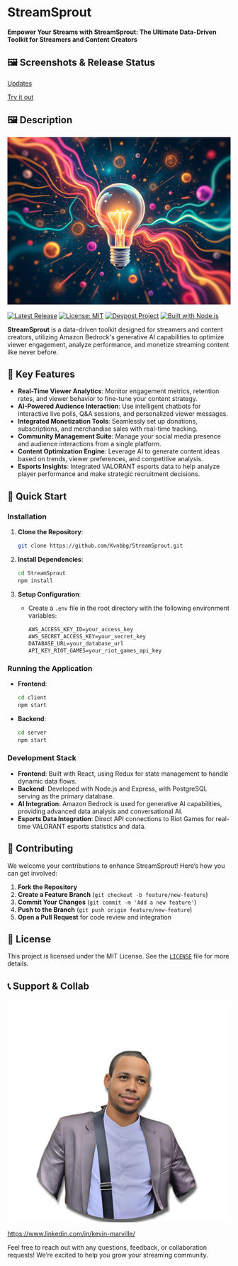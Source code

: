 # StreamSprout

**Empower Your Streams with StreamSprout: The Ultimate Data-Driven Toolkit for Streamers and Content Creators**

## 🖼️ Screenshots & Release Status

[Updates](https://devpost.com/software/streamsprout#updates)

[Try it out](https://kvnbbg.github.io/StreamSprout/)

## 🖼️ Description

![StreamSprout Image](image.jpg)

[![Latest Release](https://img.shields.io/github/v/release/Kvnbbg/StreamSprout)](https://github.com/Kvnbbg/StreamSprout/releases)
[![License: MIT](https://img.shields.io/badge/License-MIT-blue.svg)](https://opensource.org/licenses/MIT)
[![Devpost Project](https://img.shields.io/badge/Devpost-StreamSprout-brightgreen)](https://devpost.com/software/streamsprout#updates)
[![Built with Node.js](https://img.shields.io/badge/Backend-Node.js-green.svg)](https://nodejs.org/)

**StreamSprout** is a data-driven toolkit designed for streamers and content creators, utilizing Amazon Bedrock's generative AI capabilities to optimize viewer engagement, analyze performance, and monetize streaming content like never before.

## 🌟 Key Features

- **Real-Time Viewer Analytics**: Monitor engagement metrics, retention rates, and viewer behavior to fine-tune your content strategy.
- **AI-Powered Audience Interaction**: Use intelligent chatbots for interactive live polls, Q&A sessions, and personalized viewer messages.
- **Integrated Monetization Tools**: Seamlessly set up donations, subscriptions, and merchandise sales with real-time tracking.
- **Community Management Suite**: Manage your social media presence and audience interactions from a single platform.
- **Content Optimization Engine**: Leverage AI to generate content ideas based on trends, viewer preferences, and competitive analysis.
- **Esports Insights**: Integrated VALORANT esports data to help analyze player performance and make strategic recruitment decisions.

## 🚀 Quick Start

### Installation

1. **Clone the Repository**:
   ```bash
   git clone https://github.com/Kvnbbg/StreamSprout.git
   ```

2. **Install Dependencies**:
   ```bash
   cd StreamSprout
   npm install
   ```

3. **Setup Configuration**:
   - Create a `.env` file in the root directory with the following environment variables:
     ```
     AWS_ACCESS_KEY_ID=your_access_key
     AWS_SECRET_ACCESS_KEY=your_secret_key
     DATABASE_URL=your_database_url
     API_KEY_RIOT_GAMES=your_riot_games_api_key
     ```

### Running the Application

- **Frontend**:
  ```bash
  cd client
  npm start
  ```

- **Backend**:
  ```bash
  cd server
  npm start
  ```

### Development Stack

- **Frontend**: Built with React, using Redux for state management to handle dynamic data flows.
- **Backend**: Developed with Node.js and Express, with PostgreSQL serving as the primary database.
- **AI Integration**: Amazon Bedrock is used for generative AI capabilities, providing advanced data analysis and conversational AI.
- **Esports Data Integration**: Direct API connections to Riot Games for real-time VALORANT esports statistics and data.

## 🤝 Contributing

We welcome your contributions to enhance StreamSprout! Here’s how you can get involved:

1. **Fork the Repository**
2. **Create a Feature Branch** (`git checkout -b feature/new-feature`)
3. **Commit Your Changes** (`git commit -m 'Add a new feature'`)
4. **Push to the Branch** (`git push origin feature/new-feature`)
5. **Open a Pull Request** for code review and integration

## 📄 License

This project is licensed under the MIT License. See the [`LICENSE`](LICENSE) file for more details.

## 📞 Support & Collab

![Kevin Marville Image](collaborator-image-1.jpg)

https://www.linkedin.com/in/kevin-marville/


Feel free to reach out with any questions, feedback, or collaboration requests! We’re excited to help you grow your streaming community.

